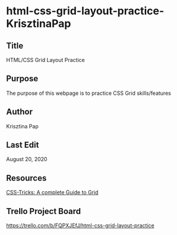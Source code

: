 # html-css-grid-layout-practice-KrisztinaPap

## Title
HTML/CSS Grid Layout Practice

## Purpose
The purpose of this webpage is to practice CSS Grid skills/features

## Author
Krisztina Pap

## Last Edit
August 20, 2020

## Resources
[CSS-Tricks: A complete Guide to Grid](https://css-tricks.com/snippets/css/complete-guide-grid/)

## Trello Project Board
https://trello.com/b/FQPXJEfJ/html-css-grid-layout-practice
